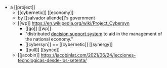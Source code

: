 - a [[project]]
	- [[cybernetic]] [[economy]]
	- by [[salvador allende]]'s government
	- [[wp]] https://en.wikipedia.org/wiki/Project_Cybersyn
		- [[go]] [[wp]]
		- "distributed [decision support system](https://en.wikipedia.org/wiki/Decision_support_system "Decision support system") to aid in the management of the national economy."
		- [[cybersyn]] == [[cybernetic]] [[synergy]]
		- [[pull]] [[synco]]
	- [[jacobin]] https://jacobinlat.com/2021/06/24/lecciones-tecnologicas-desde-los-setenta/